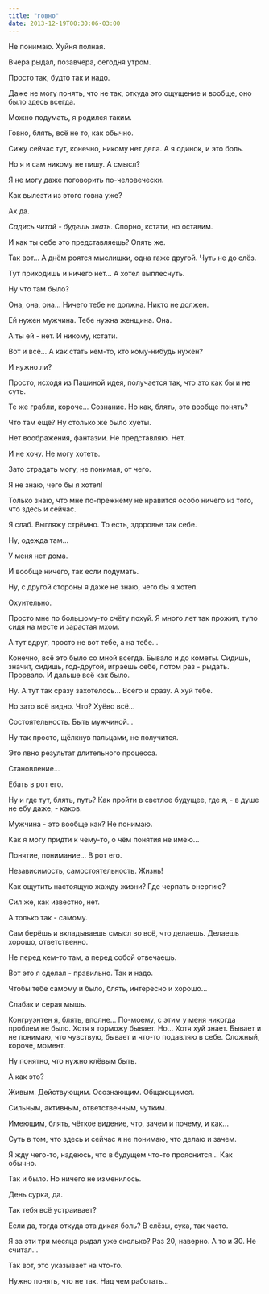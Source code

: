 ```yaml
---
title: "говно"
date: 2013-12-19T00:30:06-03:00
---
```

Не понимаю. Хуйня полная.

Вчера рыдал, позавчера, сегодня утром.

Просто так, будто так и надо.

Даже не могу понять, что не так, откуда это ощущение и вообще, оно было здесь всегда.

Можно подумать, я родился таким.

Говно, блять, всё не то, как обычно.

Сижу сейчас тут, конечно, никому нет дела. А я одинок, и это боль.

Но я и сам никому не пишу. А смысл?

Я не могу даже поговорить по-человечески.

Как вылезти из этого говна уже?

Ах да.

*Садись читай - будешь знать.* Спорно, кстати, но оставим.

И как ты себе это представляешь? Опять же.

Так вот... А днём роятся мыслишки, одна гаже другой. Чуть не до слёз.

Тут приходишь и ничего нет... А хотел выплеснуть.

Ну что там было?

Она, она, она... Ничего тебе не должна. Никто не должен.

Ей нужен мужчина. Тебе нужна женщина. Она.

А ты ей - нет. И никому, кстати.

Вот и всё... А как стать кем-то, кто кому-нибудь нужен?

И нужно ли?

Просто, исходя из Пашиной идея, получается так, что это как бы и не суть.

Те же грабли, короче... Сознание. Но как, блять, это вообще понять?

Что там ещё? Ну столько же было хуеты.

Нет воображения, фантазии. Не представляю. Нет.

И не хочу. Не могу хотеть.

Зато страдать могу, не понимая, от чего.

Я не знаю, чего бы я хотел!

Только знаю, что мне по-прежнему не нравится особо ничего из того, что здесь и сейчас.

Я слаб. Выгляжу стрёмно. То есть, здоровье так себе.

Ну, одежда там...

У меня нет дома.

И вообще ничего, так если подумать.

Ну, с другой стороны я даже не знаю, чего бы я хотел.

Охуительно.

Просто мне по большому-то счёту похуй. Я много лет так прожил, тупо сидя на месте и зарастая мхом.

А тут вдруг, просто не вот тебе, а на тебе...

Конечно, всё это было со мной всегда. Бывало и до кометы. Сидишь, значит, сидишь, год-другой, играешь себе, потом раз - рыдать. Прорвало. И дальше всё как было.

Ну. А тут так сразу захотелось... Всего и сразу. А хуй тебе.

Но зато всё видно. Что? Хуёво всё...

Состоятельность. Быть мужчиной...

Ну так просто, щёлкнув пальцами, не получится.

Это явно результат длительного процесса.

Становление...

Ебать в рот его.

Ну и где тут, блять, путь? Как пройти в светлое будущее, где я, - в душе не ебу даже, - каков.

Мужчина - это вообще как? Не понимаю.

Как я могу придти к чему-то, о чём понятия не имею...

Понятие, понимание... В рот его.

Независимость, самостоятельность. Жизнь!

Как ощутить настоящую жажду жизни? Где черпать энергию?

Сил же, как известно, нет.

А только так - самому.

Сам берёшь и вкладываешь смысл во всё, что делаешь. Делаешь хорошо, ответственно.

Не перед кем-то там, а перед собой отвечаешь.

Вот это я сделал - правильно. Так и надо.

Чтобы тебе самому и было, блять, интересно и хорошо...

Слабак и серая мышь.

Конгруэнтен я, блять, вполне... По-моему, с этим у меня никогда проблем не было. Хотя я торможу бывает. Но... Хотя хуй знает. Бывает и не понимаю, что чувствую, бывает и что-то подавляю в себе. Сложный, короче, момент.

Ну понятно, что нужно клёвым быть.

А как это?

Живым. Действующим. Осознающим. Общающимся.

Сильным, активным, ответственным, чутким.

Имеющим, блять, чёткое видение, что, зачем и почему, и как...

Суть в том, что здесь и сейчас я не понимаю, что делаю и зачем.

Я жду чего-то, надеюсь, что в будущем что-то прояснится... Как обычно.

Так и было. Но ничего не изменилось.

День сурка, да.

Так тебя всё устраивает?

Если да, тогда откуда эта дикая боль? В слёзы, сука, так часто.

Я за эти три месяца рыдал уже сколько? Раз 20, наверно. А то и 30. Не считал...

Так вот, это указывает на что-то.

Нужно понять, что не так. Над чем работать...

